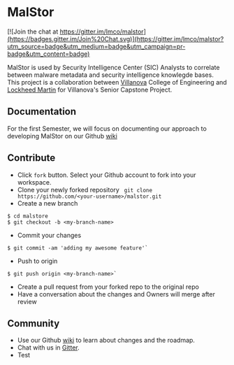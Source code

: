 # MalStor

[![Join the chat at https://gitter.im/lmco/malstor](https://badges.gitter.im/Join%20Chat.svg)](https://gitter.im/lmco/malstor?utm_source=badge&utm_medium=badge&utm_campaign=pr-badge&utm_content=badge)

MalStor is used by Security Intelligence Center (SIC) Analysts to correlate between malware metadata and security intelligence knowlegde bases. This project is a collaboration between [Villanova](http://www.villanova.edu) College of Engineering and [Lockheed Martin](http://www.lockheedmartin.com) for Villanova's Senior Capstone Project.

## Documentation
For the first Semester, we will focus on documenting our approach to developing MalStor on our Github [wiki](https://github.com/lmco/malstor/wiki)

## Contribute
* Click `fork` button. Select your Github account to fork into your workspace.
* Clone your newly forked repository
` git clone https://github.com/<your-username>/malstor.git`
* Create a new branch
```SHELL
$ cd malstore
$ git checkout -b <my-branch-name>
```
* Commit your changes
```SHELL
$ git commit -am 'adding my awesome feature'`
```
* Push to origin
```SHELL
$ git push origin <my-branch-name>`
```
* Create a pull request from your forked repo to the original repo
* Have a conversation about the changes and Owners will merge after review

## Community
* Use our Github [wiki](https://github.com/lmco/malstor/wiki) to learn about changes and the roadmap.
* Chat with us in [Gitter](https://gitter.im/lmco/malstor).
* Test

